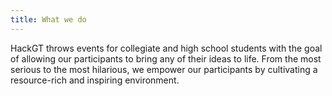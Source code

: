 ```yaml
---
title: What we do
---
```


HackGT throws events for collegiate and high school students with the goal of allowing our participants to bring any of their ideas to life. From the most serious to the most hilarious, we empower our participants by cultivating a resource-rich and inspiring environment.  